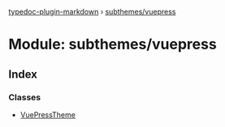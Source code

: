 [typedoc-plugin-markdown](../README.md) › [subthemes/vuepress](subthemes_vuepress.md)

# Module: subthemes/vuepress

## Index

### Classes

* [VuePressTheme](../classes/subthemes_vuepress.vuepresstheme.md)
